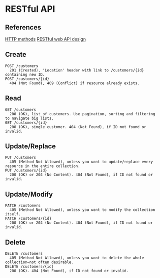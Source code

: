 # RESTful API 

## References

[HTTP methods](https://www.restapitutorial.com/lessons/httpmethods.html)
[RESTful web API design](https://learn.microsoft.com/en-us/azure/architecture/best-practices/api-design)

## Create
```
POST /customers
  201 (Created), 'Location' header with link to /customers/{id} containing new ID.
POST /customers/{id}
  404 (Not Found), 409 (Conflict) if resource already exists.
```
## Read
```
GET /customers
  200 (OK), list of customers. Use pagination, sorting and filtering to navigate big lists.
GET /customers/{id}
  200 (OK), single customer. 404 (Not Found), if ID not found or invalid.
```
## Update/Replace
```
PUT /customers
  405 (Method Not Allowed), unless you want to update/replace every resource in the entire collection.
PUT /customers/{id}
  200 (OK) or 204 (No Content). 404 (Not Found), if ID not found or invalid.
```
## Update/Modify
```
PATCH /customers
  405 (Method Not Allowed), unless you want to modify the collection itself.
PATCH /customers/{id}
  200 (OK) or 204 (No Content). 404 (Not Found), if ID not found or invalid.
```
## Delete
```
DELETE /customers
  405 (Method Not Allowed), unless you want to delete the whole collection—not often desirable.
DELETE /customers/{id}
  200 (OK). 404 (Not Found), if ID not found or invalid.
```
